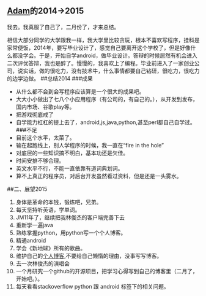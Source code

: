 [Adam](https://github.com/adamin1990)的2014->2015
--------
我去。我真服了自己了，二月份了，才来总结。

相信大部分同学的大学跟我一样，我大学里比较贪玩，根本不喜欢写程序，挂科是家常便饭，2014年，要写毕业设计了，感觉自己要离开这个学校了，但是好像什么都没学会。于是，开始自学android，做毕业设计。答辩的时候居然有机会进入二次评优答辩，我也是醉了。慢慢的，我喜欢上了编程。毕业前进入了一家创业公司，说实话，做的很吃力，没有技术牛，什么事情都要自己钻研，很吃力，很吃力的边学边做。
##总结2014
###成果
* 从什么都不会到会写程序应该算是一个很大的成果吧。
* 大大小小做出了七八个小应用程序（有公司的，有自己的。），从开发到发布，国内市场、谷歌play等。
* 把游戏彻底戒了
* 自学能力杠杠的提上去了，android,js,java,python,甚至perl都自己自学过。
###不足
* 目前这个水平，太菜了。
* 输在起跑线上，别人学程序的时候，我一直在“fire in the hole”
* 对底层的一些知识搞不明白，基本功还是欠佳。
* 时间安排不够合理。
* 英文水平不行，不能一直依靠有道词典划词。
* 算不上真正的程序员，对后台开发虽然看过资料，但是还是一头雾水。

##二、展望2015

1. 身体是革命的本钱，锻炼吧，兄弟。
2. 每天坚持听英语，学单词。
3. JM11年了，继续把我林俊杰的客户端完善下去
4. 重新学一遍java
5. 熟练掌握python，用python写一个个人博客。
6. 精通android
7. 学会《新地球》所有的歌曲。
8. 维护自己的[个人博客](http://adamin1990.github.io/),不要给自己懒惰的理由，没事写写博客。
9. 去一次林俊杰的演唱会
10. 一个月研究一个github的开源项目，把学习心得写到自己的博客里（二月了，开始吧。）。
11. 每天看看stackoverflow python 跟 android 标签下的相关问题。




